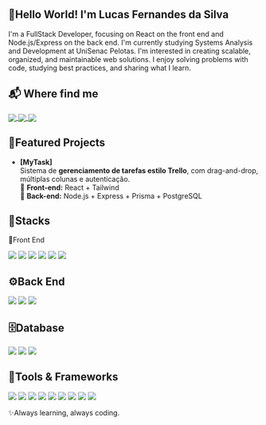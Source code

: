 👋Hello World! I'm Lucas Fernandes da Silva
---
I'm a FullStack Developer, focusing on React on the front end and Node.js/Express on the back end.
I'm currently studying Systems Analysis and Development at UniSenac Pelotas.
I'm interested in creating scalable, organized, and maintainable web solutions.
I enjoy solving problems with code, studying best practices, and sharing what I learn.


📬 Where find me
---
<a href="https://wa.me/5553991424524" target="_blank">
  <img src="https://img.shields.io/badge/WhatsApp-25D366?logo=whatsapp&logoColor=fff&style=for-the-badge" style="vertical-align: middle;" />
</a>
<a href="mailto:lucasfernandesss23@gmail.com" target="_blank">
  <img src="https://img.shields.io/badge/Gmail-EA4335?logo=gmail&logoColor=fff&style=for-the-badge" style="vertical-align: middle;" />
</a>
<a href="https://www.linkedin.com/in/lucasfers" target="_blank">
  <img src="https://img.shields.io/badge/LinkedIn-0A66C2?logo=linkedin&logoColor=fff&style=for-the-badge" style="vertical-align: middle;" />
</a>


🚀Featured Projects
---
- **[MyTask]**  
  Sistema de **gerenciamento de tarefas estilo Trello**, com drag-and-drop, múltiplas colunas e autenticação.  
  🔹 **Front-end:** React + Tailwind  
  🔹 **Back-end:** Node.js + Express + Prisma + PostgreSQL  


🧰Stacks
---
🎨Front End
<p>
<img src="https://img.shields.io/badge/JavaScript-F7DF1E?logo=javascript&logoColor=000&style=for-the-badge" />
<img src="https://img.shields.io/badge/TypeScript-3178C6?logo=typescript&logoColor=fff&style=for-the-badge" />
<img src="https://img.shields.io/badge/Next.js-000000?logo=nextdotjs&logoColor=fff&style=for-the-badge" />
<img src="https://img.shields.io/badge/HTML5-E34F26?logo=html5&logoColor=fff&style=for-the-badge" />
<img src="https://img.shields.io/badge/CSS3-1572B6?logo=css3&logoColor=fff&style=for-the-badge" />
<img src="https://img.shields.io/badge/Tailwind-06B6D4?logo=tailwindcss&logoColor=fff&style=for-the-badge" />
</p>


⚙️Back End
---
<p>
<img src="https://img.shields.io/badge/JavaScript-F7DF1E?logo=javascript&logoColor=000&style=for-the-badge" />
<img src="https://img.shields.io/badge/TypeScript-3178C6?logo=typescript&logoColor=fff&style=for-the-badge" />
<img src="https://img.shields.io/badge/Node.js-339933?logo=nodedotjs&logoColor=fff&style=for-the-badge" />
</p>


🗄️Database
---
<p>
<img src="https://img.shields.io/badge/PostgreSQL-4169E1?logo=postgresql&logoColor=fff&style=for-the-badge" />
<img src="https://img.shields.io/badge/MySQL-4479A1?logo=mysql&logoColor=fff&style=for-the-badge" />
<img src="https://img.shields.io/badge/MongoDB-47A248?logo=mongodb&logoColor=fff&style=for-the-badge" />
</p>


🧩Tools & Frameworks
---
<p>
<img src="https://img.shields.io/badge/Git-F05032?logo=git&logoColor=fff&style=for-the-badge" />
<img src="https://img.shields.io/badge/GitHub-181717?logo=github&logoColor=fff&style=for-the-badge" />
<img src="https://img.shields.io/badge/VS%20Code-007ACC?logo=visualstudiocode&logoColor=fff&style=for-the-badge" />
<img src="https://img.shields.io/badge/Prisma-2D3748?logo=prisma&logoColor=fff&style=for-the-badge" />
<img src="https://img.shields.io/badge/JWT-000000?logo=jsonwebtokens&logoColor=fff&style=for-the-badge" />
<img src="https://img.shields.io/badge/ts--node-3178C6?logo=ts-node&logoColor=fff&style=for-the-badge" />
<img src="https://img.shields.io/badge/Express.js-000000?logo=express&logoColor=fff&style=for-the-badge" />
<img src="https://img.shields.io/badge/ESLint-4B32C3?logo=eslint&logoColor=fff&style=for-the-badge" />
<img src="https://img.shields.io/badge/React%20Router-CA4245?logo=reactrouter&logoColor=fff&style=for-the-badge" />
</p>

✨Always learning, always coding.
